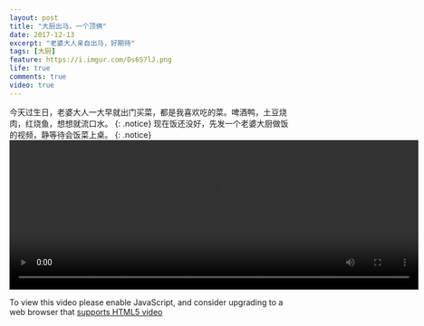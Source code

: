 ```yaml
---
layout: post
title: "大厨出马，一个顶俩"
date: 2017-12-13
excerpt: "老婆大人亲自出马，好期待"
tags: [大厨]
feature: https://i.imgur.com/Ds6S7lJ.png
life: true
comments: true
video: true
---
```

今天过生日，老婆大人一大早就出门买菜，都是我喜欢吃的菜。啤酒鸭，土豆烧肉，红烧鱼，想想就流口水。
{: .notice}
现在饭还没好，先发一个老婆大厨做饭的视频，静等待会饭菜上桌。
{: .notice}
<video id="my-video" class="video-js vjs-16-9" controls preload="auto" width="722" height="264" data-setup="{}">
    <source src="{{ site.staticUrl }}/mine/video/birthday.MOV" type='video/mp4'>
    <p class="vjs-no-js">
      To view this video please enable JavaScript, and consider upgrading to a web browser that
      <a href="http://videojs.com/html5-video-support/" target="_blank">supports HTML5 video</a>
    </p>
</video>